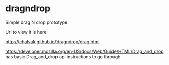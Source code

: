# dragndrop
Simple drag N drop prototype.

Url to view it is here:

http://tchalvak.github.io/dragndrop/drag.html


https://developer.mozilla.org/en-US/docs/Web/Guide/HTML/Drag_and_drop 
has basic Drag_and_drop api instructions to go through.